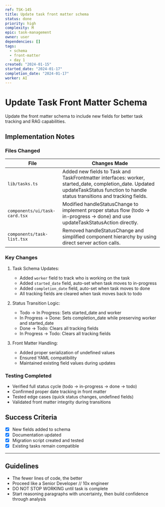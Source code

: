 ```yaml
---
ref: TSK-145
title: Update task front matter schema
status: done
priority: high
complexity: M
epic: task-management
owner: user
dependencies: []
tags:
  - schema
  - front-matter
  - day 1
created: "2024-01-15"
started_date: "2024-01-17"
completion_date: "2024-01-17"
worker: AI
---
```


# Update Task Front Matter Schema

Update the front matter schema to include new fields for better task tracking and RAG capabilities.

## Implementation Notes

### Files Changed

| File                          | Changes Made                                                                                                                                                                        |
| ----------------------------- | ----------------------------------------------------------------------------------------------------------------------------------------------------------------------------------- |
| `lib/tasks.ts`                | Added new fields to Task and TaskFrontmatter interfaces: worker, started_date, completion_date. Updated updateTaskStatus function to handle status transitions and tracking fields. |
| `components/ui/task-card.tsx` | Modified handleStatusChange to implement proper status flow (todo -> in-progress -> done) and use updateTaskStatusAction directly.                                                  |
| `components/task-list.tsx`    | Removed handleStatusChange and simplified component hierarchy by using direct server action calls.                                                                                  |

### Key Changes

1. Task Schema Updates:

   - Added `worker` field to track who is working on the task
   - Added `started_date` field, auto-set when task moves to in-progress
   - Added `completion_date` field, auto-set when task moves to done
   - All tracking fields are cleared when task moves back to todo

2. Status Transition Logic:

   - Todo -> In Progress: Sets started_date and worker
   - In Progress -> Done: Sets completion_date while preserving worker and started_date
   - Done -> Todo: Clears all tracking fields
   - In Progress -> Todo: Clears all tracking fields

3. Front Matter Handling:
   - Added proper serialization of undefined values
   - Ensured YAML compatibility
   - Maintained existing field values during updates

### Testing Completed

- Verified full status cycle (todo -> in-progress -> done -> todo)
- Confirmed proper date tracking in front matter
- Tested edge cases (quick status changes, undefined fields)
- Validated front matter integrity during transitions

## Success Criteria

- [x] New fields added to schema
- [x] Documentation updated
- [x] Migration script created and tested
- [x] Existing tasks remain compatible

---

## Guidelines

- The fewer lines of code, the better
- Proceed like a Senior Developer // 10x engineer
- DO NOT STOP WORKING until task is complete
- Start reasoning paragraphs with uncertainty, then build confidence through analysis
